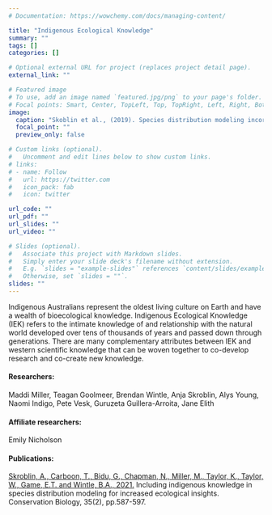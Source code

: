 ```yaml
---
# Documentation: https://wowchemy.com/docs/managing-content/

title: "Indigenous Ecological Knowledge"
summary: ""
tags: []
categories: []

# Optional external URL for project (replaces project detail page).
external_link: ""

# Featured image
# To use, add an image named `featured.jpg/png` to your page's folder.
# Focal points: Smart, Center, TopLeft, Top, TopRight, Left, Right, BottomLeft, Bottom, BottomRight.
image:
  caption: "Skoblin et al., (2019). Species distribution modeling incorporating observation data arising from western science and indigenous methods."
  focal_point: ""
  preview_only: false

# Custom links (optional).
#   Uncomment and edit lines below to show custom links.
# links:
# - name: Follow
#   url: https://twitter.com
#   icon_pack: fab
#   icon: twitter

url_code: ""
url_pdf: ""
url_slides: ""
url_video: ""

# Slides (optional).
#   Associate this project with Markdown slides.
#   Simply enter your slide deck's filename without extension.
#   E.g. `slides = "example-slides"` references `content/slides/example-slides.md`.
#   Otherwise, set `slides = ""`.
slides: ""
---
```

Indigenous Australians represent the oldest living culture on Earth and have a wealth of bioecological knowledge. Indigenous Ecological Knowledge (IEK) refers to the intimate knowledge of and relationship with the natural world developed over tens of thousands of years and passed down through generations. There are many complementary attributes between IEK and western scientific knowledge that can be woven together to co-develop research and co-create new knowledge. 

#### Researchers:
Maddi Miller, Teagan Goolmeer, Brendan Wintle, Anja Skroblin, Alys Young, Naomi Indigo, Pete Vesk, Guruzeta Guillera-Arroita, Jane Elith  

#### Affiliate researchers:
Emily Nicholson  

#### Publications:
[Skroblin, A., Carboon, T., Bidu, G., Chapman, N., Miller, M., Taylor, K., Taylor, W., Game, E.T. and Wintle, B.A., 2021.](https://conbio.onlinelibrary.wiley.com/doi/abs/10.1111/cobi.13373) Including indigenous knowledge in species distribution modeling for increased ecological insights. Conservation Biology, 35(2), pp.587-597.